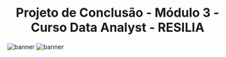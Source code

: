 
# <center>Projeto de Conclusão -  Módulo 3 - Curso Data Analyst - RESILIA</center>


![banner](https://user-images.githubusercontent.com/40433498/187098058-f403dae3-6698-4f1d-bec8-a948f0fd18a2.gif)
![banner](https://user-images.githubusercontent.com/40433498/187098483-6e51210f-8382-4106-8a66-9c3f96d92eed.jpg)






 
